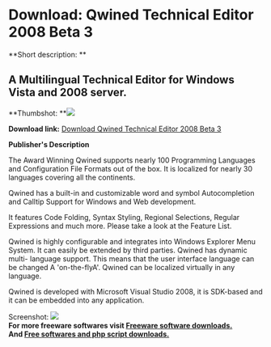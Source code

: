 # Download: Qwined Technical Editor 2008 Beta 3

**Short description: **

## A Multilingual Technical Editor for Windows Vista and 2008 server.

  
**Thumbshot: **![](http://www.freewarefiles.com/screenshot/qwined2k8_md.jpg)   
  
**Download link:** [Download Qwined Technical Editor 2008 Beta 3](http://freesoftwares.boysofts.com/Qwined-Technical-Editor-Beta_program_42060.html)  
  

**Publisher's Description**  
  

The Award Winning Qwined supports nearly 100 Programming Languages and
Configuration File Formats out of the box. It is localized for nearly 30
languages covering all the continents.

Qwined has a built-in and customizable word and symbol Autocompletion and
Calltip Support for Windows and Web development.

It features Code Folding, Syntax Styling, Regional Selections, Regular
Expressions and much more. Please take a look at the Feature List.

Qwined is highly configurable and integrates into Windows Explorer Menu
System. It can easily be extended by third parties. Qwined has dynamic multi-
language support. This means that the user interface language can be changed A
'on-the-flyA'. Qwined can be localized virtually in any language.

Qwined is developed with Microsoft Visual Studio 2008, it is SDK-based and it
can be embedded into any application.

  
  
Screenshot: ![](http://www.freewarefiles.com/screenshot/qwined2k8.jpg)  
**For more freeware softwares visit [Freeware software downloads.](http://freesoftwares.boysofts.com/)**   
**And [Free softwares and php script downloads.](http://www.boysofts.com/)**

